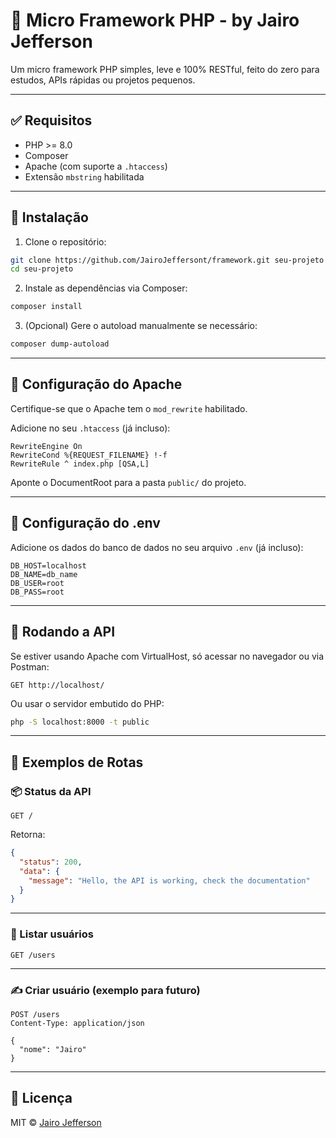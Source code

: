 # 🧱 Micro Framework PHP - by Jairo Jefferson

Um micro framework PHP simples, leve e 100% RESTful, feito do zero para estudos, APIs rápidas ou projetos pequenos.

---

## ✅ Requisitos

- PHP >= 8.0
- Composer
- Apache (com suporte a `.htaccess`)
- Extensão `mbstring` habilitada

---

## 🚀 Instalação

1. Clone o repositório:

```bash
git clone https://github.com/JairoJeffersont/framework.git seu-projeto
cd seu-projeto
```

2. Instale as dependências via Composer:

```bash
composer install
```

3. (Opcional) Gere o autoload manualmente se necessário:

```bash
composer dump-autoload
```

---

## 🔧 Configuração do Apache

Certifique-se que o Apache tem o `mod_rewrite` habilitado.

Adicione no seu `.htaccess` (já incluso):

```apacheconf
RewriteEngine On
RewriteCond %{REQUEST_FILENAME} !-f
RewriteRule ^ index.php [QSA,L]
```

Aponte o DocumentRoot para a pasta `public/` do projeto.

---

## 🔧 Configuração do .env

Adicione os dados do banco de dados no seu arquivo `.env` (já incluso):

```
DB_HOST=localhost
DB_NAME=db_name
DB_USER=root
DB_PASS=root
```

---

## 🏁 Rodando a API

Se estiver usando Apache com VirtualHost, só acessar no navegador ou via Postman:

```
GET http://localhost/
```

Ou usar o servidor embutido do PHP:

```bash
php -S localhost:8000 -t public
```

---

## 🧪 Exemplos de Rotas

### 📦 Status da API

```http
GET /
```

Retorna:
```json
{
  "status": 200,
  "data": {
    "message": "Hello, the API is working, check the documentation"
  }
}
```

---

### 👥 Listar usuários

```http
GET /users
```

---

### ✍️ Criar usuário (exemplo para futuro)

```http
POST /users
Content-Type: application/json

{
  "nome": "Jairo"
}
```

---


## 📃 Licença

MIT © [Jairo Jefferson](mailto:jairojeffersont@gmail.com)
